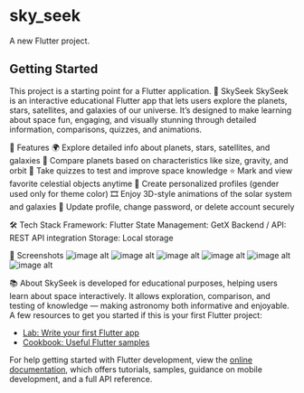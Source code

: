 # sky_seek

A new Flutter project.

## Getting Started

This project is a starting point for a Flutter application.
🌌 SkySeek
SkySeek is an interactive educational Flutter app that lets users explore the planets, stars, satellites, and galaxies of our universe. It’s designed to make learning about space fun, engaging, and visually stunning through detailed information, comparisons, quizzes, and animations.

🚀 Features
🌍 Explore detailed info about planets, stars, satellites, and galaxies
🔭 Compare planets based on characteristics like size, gravity, and orbit
🧠 Take quizzes to test and improve space knowledge
⭐ Mark and view favorite celestial objects anytime
👤 Create personalized profiles (gender used only for theme color)
🎞️ Enjoy 3D-style animations of the solar system and galaxies
🔐 Update profile, change password, or delete account securely

🛠️ Tech Stack
Framework: Flutter
State Management: GetX
Backend / API: REST API integration
Storage: Local storage

📸 Screenshots
![image alt](https://github.com/alee155/Sky_Seek/blob/aaada8bed808813358b10854b9f7357f9a25b249/Screenshot_1760950812.png)
![image alt](https://github.com/alee155/Sky_Seek/blob/aaada8bed808813358b10854b9f7357f9a25b249/Screenshot_1760950863.png)
![image alt](https://github.com/alee155/Sky_Seek/blob/aaada8bed808813358b10854b9f7357f9a25b249/Screenshot_1760950872.png)
![image alt](https://github.com/alee155/Sky_Seek/blob/aaada8bed808813358b10854b9f7357f9a25b249/Screenshot_1760950882.png)
![image alt](https://github.com/alee155/Sky_Seek/blob/aaada8bed808813358b10854b9f7357f9a25b249/Screenshot_1760950894.png)
![image alt](https://github.com/alee155/Sky_Seek/blob/aaada8bed808813358b10854b9f7357f9a25b249/Screenshot_1760950899.png)

📚 About
SkySeek is developed for educational purposes, helping users learn about space interactively. It allows exploration, comparison, and testing of knowledge — making astronomy both informative and enjoyable.
A few resources to get you started if this is your first Flutter project:

- [Lab: Write your first Flutter app](https://docs.flutter.dev/get-started/codelab)
- [Cookbook: Useful Flutter samples](https://docs.flutter.dev/cookbook)

For help getting started with Flutter development, view the
[online documentation](https://docs.flutter.dev/), which offers tutorials,
samples, guidance on mobile development, and a full API reference.
